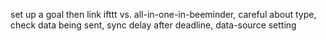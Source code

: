 set up a goal then link ifttt vs. all-in-one-in-beeminder, careful about type, check data being sent, sync delay after deadline, data-source setting
